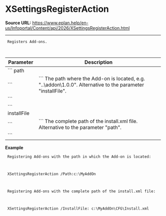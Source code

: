 # XSettingsRegisterAction

**Source URL:** https://www.eplan.help/en-us/Infoportal/Content/api/2026/XSettingsRegisterAction.html

---

```
 Registers Add-ons.
 
```

  

| Parameter | Description |
| --- | --- |
| ``` path ``` | ``` The path where the Add-on is located, e.g. "..\addon\1.0.0". Alternative to the parameter "installFile". ``` |
| ``` installFile ``` | ``` The complete path of the install.xml file. Alternative to the parameter "path". ``` |

**Example**

```
 Registering Add-ons with the path in which the Add-on is located:
 
 XSettingsRegisterAction /Path:c:\MyAddOn
 
 Registering Add-ons with the complete path of the install.xml file:
 
 XSettingsRegisterAction /InstallFile: c:\MyAddOn\CFG\Install.xml
 
```